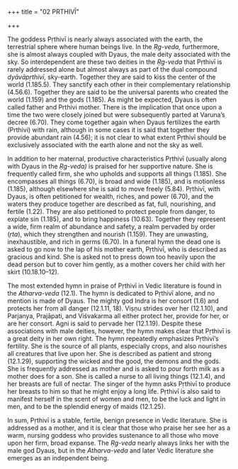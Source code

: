 +++
title = "02 PRTHIVĪ"

+++

The goddess Pṛthivī is nearly always associated with the earth, the terrestrial sphere where human beings live. In the *Ṛg-veda,* furthermore, she is almost always coupled with Dyaus, the male deity associated with the sky. So interdependent are these two deities in the *Ṛg-veda* that Pṛthivī is rarely addressed alone but almost always as part of the dual compound *dyāvāpṛthivī*, sky-earth. Together they are said to kiss the center of the world \(1.185.5\). They sanctify each other in their complementary relationship \(4.56.6\). Together they are said to be the universal parents who created the world \(1.159\) and the gods \(1.185\). As might be expected, Dyaus is often called father and Prthivi mother. There is the implication that once upon a time the two were closely joined but were subsequently parted at Varuna’s decree \(6.70\). They come together again when Dyaus fertilizes the earth \(Prthivi\) with rain, although in some cases it is said that together they provide abundant rain \(4.56\); it is not clear to what extent Pṛthivī should be exclusively associated with the earth alone and not the sky as well.

In addition to her maternal, productive characteristics Pṛthivī \(usually along with Dyaus in the *Ṛg-veda\)* is praised for her supportive nature. She is frequently called firm, she who upholds and supports all things \(1.185\). She encompasses all things \(6.70\), is broad and wide \(1.185\), and is motionless \(1.185\), although elsewhere she is said to move freely \(5.84\). Pṛthivī, with Dyaus, is often petitioned for wealth, riches, and power \(6.70\), and the waters they produce together are described as fat, full, nourishing, and fertile \(1.22\). They are also petitioned to protect people from danger, to expiate sin \(1.185\), and to bring happiness \(10.63\). Together they represent a wide, firm realm of abundance and safety, a realm pervaded by order \(*ṛta*\), which they strengthen and nourish \(1.159\). They are unwasting, inexhaustible, and rich in germs \(6.70\). In a funeral hymn the dead one is asked to go now to the lap of his mother earth, Pṛthivī, who is described as gracious and kind. She is asked not to press down too heavily upon the dead person but to cover him gently, as a mother covers her child with her skirt \(10.18.10–12\).

The most extended hymn in praise of Pṛthivī in Vedic literature is found in the *Atharva-veda* \(12.1\). The hymn is dedicated to Pṛthivī alone, and no mention is made of Dyaus. The mighty god Indra is her consort \(1.6\) and protects her from all danger \(12.1.11, 18\). Viṣṇu strides over her \(12.1.10\), and Parjanya, Prajāpati, and Viśvakarma all either protect her, provide for her, or are her consort. Agni is said to pervade her \(12.1.19\). Despite these associations with male deities, however, the hymn makes clear that Pṛthivī is a great deity in her own right. The hymn repeatedly emphasizes Pṛthivī’s fertility. She is the source of all plants, especially crops, and also nourishes all creatures that live upon her. She is described as patient and strong \(12.1.29\), supporting the wicked and the good, the demons and the gods. She is frequently addressed as mother and is asked to pour forth milk as a mother does for a son. She is called a nurse to all living things \(12.1.4\), and her breasts are full of nectar. The singer of the hymn asks Pṛthivī to produce her breasts to him so that he might enjoy a long life. Pṛthivī is also said to manifest herself in the scent of women and men, to be the luck and light in men, and to be the splendid energy of maids \(12.1.25\).

In sum, Pṛthivī is a stable, fertile, benign presence in Vedic literature. She is addressed as a mother, and it is clear that those who praise her see her as a warm, nursing goddess who provides sustenance to all those who move upon her firm, broad expanse. The *Ṛg-veda* nearly always links her with the male god Dyaus, but in the *Atharva-veda* and later Vedic literature she emerges as an independent being.
